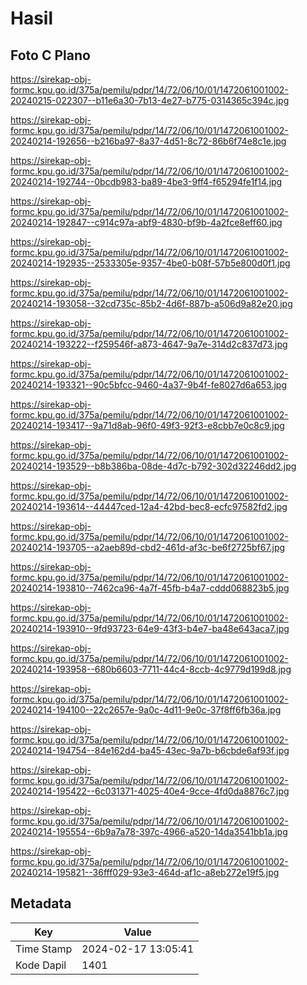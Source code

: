 # Hasil

## Foto C Plano

https://sirekap-obj-formc.kpu.go.id/375a/pemilu/pdpr/14/72/06/10/01/1472061001002-20240215-022307--b11e6a30-7b13-4e27-b775-0314365c394c.jpg

https://sirekap-obj-formc.kpu.go.id/375a/pemilu/pdpr/14/72/06/10/01/1472061001002-20240214-192656--b216ba97-8a37-4d51-8c72-86b6f74e8c1e.jpg

https://sirekap-obj-formc.kpu.go.id/375a/pemilu/pdpr/14/72/06/10/01/1472061001002-20240214-192744--0bcdb983-ba89-4be3-9ff4-f65294fe1f14.jpg

https://sirekap-obj-formc.kpu.go.id/375a/pemilu/pdpr/14/72/06/10/01/1472061001002-20240214-192847--c914c97a-abf9-4830-bf9b-4a2fce8eff60.jpg

https://sirekap-obj-formc.kpu.go.id/375a/pemilu/pdpr/14/72/06/10/01/1472061001002-20240214-192935--2533305e-9357-4be0-b08f-57b5e800d0f1.jpg

https://sirekap-obj-formc.kpu.go.id/375a/pemilu/pdpr/14/72/06/10/01/1472061001002-20240214-193058--32cd735c-85b2-4d6f-887b-a506d9a82e20.jpg

https://sirekap-obj-formc.kpu.go.id/375a/pemilu/pdpr/14/72/06/10/01/1472061001002-20240214-193222--f259546f-a873-4647-9a7e-314d2c837d73.jpg

https://sirekap-obj-formc.kpu.go.id/375a/pemilu/pdpr/14/72/06/10/01/1472061001002-20240214-193321--90c5bfcc-9460-4a37-9b4f-fe8027d6a653.jpg

https://sirekap-obj-formc.kpu.go.id/375a/pemilu/pdpr/14/72/06/10/01/1472061001002-20240214-193417--9a71d8ab-96f0-49f3-92f3-e8cbb7e0c8c9.jpg

https://sirekap-obj-formc.kpu.go.id/375a/pemilu/pdpr/14/72/06/10/01/1472061001002-20240214-193529--b8b386ba-08de-4d7c-b792-302d32246dd2.jpg

https://sirekap-obj-formc.kpu.go.id/375a/pemilu/pdpr/14/72/06/10/01/1472061001002-20240214-193614--44447ced-12a4-42bd-bec8-ecfc97582fd2.jpg

https://sirekap-obj-formc.kpu.go.id/375a/pemilu/pdpr/14/72/06/10/01/1472061001002-20240214-193705--a2aeb89d-cbd2-461d-af3c-be6f2725bf67.jpg

https://sirekap-obj-formc.kpu.go.id/375a/pemilu/pdpr/14/72/06/10/01/1472061001002-20240214-193810--7462ca96-4a7f-45fb-b4a7-cddd068823b5.jpg

https://sirekap-obj-formc.kpu.go.id/375a/pemilu/pdpr/14/72/06/10/01/1472061001002-20240214-193910--9fd93723-64e9-43f3-b4e7-ba48e643aca7.jpg

https://sirekap-obj-formc.kpu.go.id/375a/pemilu/pdpr/14/72/06/10/01/1472061001002-20240214-193958--680b6603-7711-44c4-8ccb-4c9779d199d8.jpg

https://sirekap-obj-formc.kpu.go.id/375a/pemilu/pdpr/14/72/06/10/01/1472061001002-20240214-194100--22c2657e-9a0c-4d11-9e0c-37f8ff6fb36a.jpg

https://sirekap-obj-formc.kpu.go.id/375a/pemilu/pdpr/14/72/06/10/01/1472061001002-20240214-194754--84e162d4-ba45-43ec-9a7b-b6cbde6af93f.jpg

https://sirekap-obj-formc.kpu.go.id/375a/pemilu/pdpr/14/72/06/10/01/1472061001002-20240214-195422--6c031371-4025-40e4-9cce-4fd0da8876c7.jpg

https://sirekap-obj-formc.kpu.go.id/375a/pemilu/pdpr/14/72/06/10/01/1472061001002-20240214-195554--6b9a7a78-397c-4966-a520-14da3541bb1a.jpg

https://sirekap-obj-formc.kpu.go.id/375a/pemilu/pdpr/14/72/06/10/01/1472061001002-20240214-195821--36fff029-93e3-464d-af1c-a8eb272e19f5.jpg


## Metadata

| Key        | Value               |
| ---------- | ------------------- |
| Time Stamp | 2024-02-17 13:05:41 |
| Kode Dapil | 1401                |



